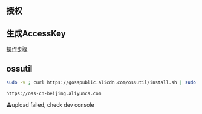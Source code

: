 
## 授权


## 生成AccessKey
[操作步骤](https://help.aliyun.com/zh/ram/user-guide/create-an-accesskey-pair?spm=a2c4g.53045.0.i0#task-2245479#Popover19-toggle:~:text=%E6%93%8D%E4%BD%9C%E6%AD%A5%E9%AA%A4)


## ossutil

```bash
sudo -v ; curl https://gosspublic.alicdn.com/ossutil/install.sh | sudo bash
```

`https://oss-cn-beijing.aliyuncs.com`


⚠️upload failed, check dev console
